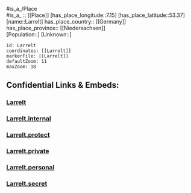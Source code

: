 ﻿---
location: [53.37,7.15] 
mapzoom: [7,12] 
mapmarker: city 
type: City
tags:
- geo/City


SpocWebEntityId: 31857
isDeleted: false
confidential: public

---
#is_a_/Place  
#is_a_ :: [[Place]] 
[has_place_longitude::7.15] 
[has_place_latitude::53.37] 
[name::Larrelt] 
has_place_country:: [[Germany]]  
has_place_province:: [[Niedersachsen]]  
[Population::] 
[Unknown::] 


```leaflet
id: Larrelt
coordinates: [[Larrelt]] 
markerFile: [[Larrelt]] 
defaultZoom: 11 
maxZoom: 18
```


## Confidential Links & Embeds: 

### [Larrelt](/_public/Earth/Continent/Europe/Europe~Central/Germany/Germany~West/Niedersachsen/counties~Niedersachsen/Emden/Cities~Emden/Larrelt.md) 

### [Larrelt.internal](/_internal/Earth/Continent/Europe/Europe~Central/Germany/Germany~West/Niedersachsen/counties~Niedersachsen/Emden/Cities~Emden/Larrelt.internal.md) 

### [Larrelt.protect](/_protect/Earth/Continent/Europe/Europe~Central/Germany/Germany~West/Niedersachsen/counties~Niedersachsen/Emden/Cities~Emden/Larrelt.protect.md) 

### [Larrelt.private](/_private/Earth/Continent/Europe/Europe~Central/Germany/Germany~West/Niedersachsen/counties~Niedersachsen/Emden/Cities~Emden/Larrelt.private.md) 

### [Larrelt.personal](/_personal/Earth/Continent/Europe/Europe~Central/Germany/Germany~West/Niedersachsen/counties~Niedersachsen/Emden/Cities~Emden/Larrelt.personal.md) 

### [Larrelt.secret](/_secret/Earth/Continent/Europe/Europe~Central/Germany/Germany~West/Niedersachsen/counties~Niedersachsen/Emden/Cities~Emden/Larrelt.secret.md) 
